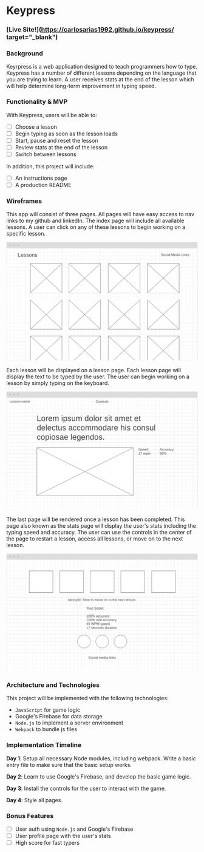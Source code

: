 # Keypress 

### [Live Site!](https://carlosarias1992.github.io/keypress/ target="_blank")

### Background

Keyrpress is a web application designed to teach programmers how to type. Keypress has a number of different lessons
depending on the language that you are trying to learn. A user receives stats at the end of the lesson which will help
determine long-term improvement in typing speed. 

### Functionality & MVP

With Keypress, users will be able to: 

- [ ] Choose a lesson
- [ ] Begin typing as soon as the lesson loads
- [ ] Start, pause and reset the lesson
- [ ] Review stats at the end of the lesson
- [ ] Switch between lessons

In addition, this project will include: 

- [ ] An instructions page
- [ ] A production README

### Wireframes

This app will consist of three pages. All pages will have easy access to nav links to my github and linkedIn. The index page 
will include all available lessons. A user can click on any of these lessons to begin working on a specific lesson. 

![Index Page](https://github.com/carlosarias1992/code-racer/raw/master/assets/images/index.png "Index Page")

Each lesson will be displayed on a lesson page. Each lesson page will display the text to be typed by the user. The user can
begin working on a lesson by simply typing on the keyboard. 

![Lesson Page](https://github.com/carlosarias1992/code-racer/raw/master/assets/images/lesson.png "Lesson Page")

The last page will be rendered once a lesson has been completed. This page also known as the stats page will display the 
user's stats including the typing speed and accuracy. The user can use the controls in the center of the page to restart a 
lesson, access all lessons, or move on to the next lesson. 

![Stats Page](https://github.com/carlosarias1992/code-racer/raw/master/assets/images/stats.png "Stats Page")

### Architecture and Technologies

This project will be implemented with the following technologies:

* `JavaScript` for game logic
* Google's Firebase for data storage
* `Node.js` to implement a server environment
* `Webpack` to bundle js files

### Implementation Timeline

**Day 1**: Setup all necessary Node modules, including webpack. Write a basic entry file to make sure that the basic setup works.

**Day 2**: Learn to use Google's Firebase, and develop the basic game logic. 

**Day 3**: Install the controls for the user to interact with the game. 

**Day 4**: Style all pages.

### Bonus Features

- [ ] User auth using `Node.js` and Google's Firebase
- [ ] User profile page with the user's stats
- [ ] High score for fast typers
